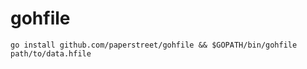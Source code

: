 gohfile
=======
    go install github.com/paperstreet/gohfile && $GOPATH/bin/gohfile path/to/data.hfile